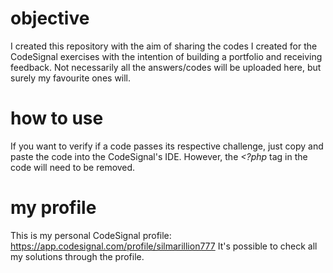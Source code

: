 # objective
I created this repository with the aim of sharing the codes I created for the CodeSignal exercises with the intention of building a portfolio and receiving feedback. Not necessarily all the answers/codes will be uploaded here, but surely my favourite ones will.

# how to use
If you want to verify if a code passes its respective challenge, just copy and paste the code into the CodeSignal's IDE. However, the _<?php_ tag in the code will need to be removed. 

# my profile 
This is my personal CodeSignal profile: https://app.codesignal.com/profile/silmarillion777
It's possible to check all my solutions through the profile.
